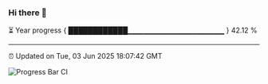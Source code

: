 ### Hi there 👋

⏳ Year progress { ████████████▁▁▁▁▁▁▁▁▁▁▁▁▁▁▁▁▁▁ } 42.12 %

---

⏰ Updated on Tue, 03 Jun 2025 18:07:42 GMT

![Progress Bar CI](https://github.com/liununu/liununu/workflows/Progress%20Bar%20CI/badge.svg)
